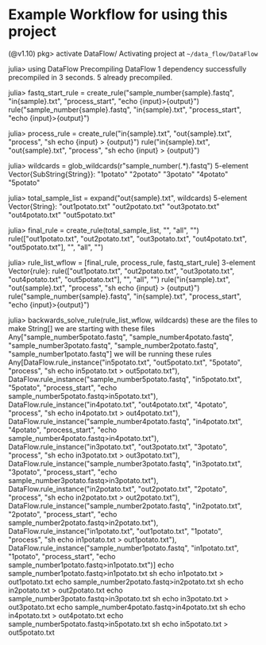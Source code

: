 # Example Workflow for using this project


(@v1.10) pkg> activate DataFlow/
  Activating project at `~/data_flow/DataFlow`

julia> using DataFlow
Precompiling DataFlow
  1 dependency successfully precompiled in 3 seconds. 5 already precompiled.

julia> fastq_start_rule = create_rule("sample_number{sample}.fastq", "in{sample}.txt", "process_start", "echo {input}>{output}")
rule("sample_number{sample}.fastq", "in{sample}.txt", "process_start", "echo {input}>{output}")

julia> process_rule = create_rule("in{sample}.txt", "out{sample}.txt", "process", "sh echo {input} > {output}")
rule("in{sample}.txt", "out{sample}.txt", "process", "sh echo {input} > {output}")

julia> wildcards = glob_wildcards(r"sample_number(.*).fastq")
5-element Vector{SubString{String}}:
 "1potato"
 "2potato"
 "3potato"
 "4potato"
 "5potato"

julia> total_sample_list = expand("out{sample}.txt", wildcards)
5-element Vector{String}:
 "out1potato.txt"
 "out2potato.txt"
 "out3potato.txt"
 "out4potato.txt"
 "out5potato.txt"

julia> final_rule = create_rule(total_sample_list, "", "all", "")
rule(["out1potato.txt", "out2potato.txt", "out3potato.txt", "out4potato.txt", "out5potato.txt"], "", "all", "")

julia> rule_list_wflow = [final_rule, process_rule, fastq_start_rule]
3-element Vector{rule}:
 rule(["out1potato.txt", "out2potato.txt", "out3potato.txt", "out4potato.txt", "out5potato.txt"], "", "all", "")
 rule("in{sample}.txt", "out{sample}.txt", "process", "sh echo {input} > {output}")
 rule("sample_number{sample}.fastq", "in{sample}.txt", "process_start", "echo {input}>{output}")

julia> backwards_solve_rule(rule_list_wflow, wildcards)
these are the files to make String[]
we are starting with these files Any["sample_number5potato.fastq", "sample_number4potato.fastq", "sample_number3potato.fastq", "sample_number2potato.fastq", "sample_number1potato.fastq"]
we will be running these rules Any[DataFlow.rule_instance("in5potato.txt", "out5potato.txt", "5potato", "process", "sh echo in5potato.txt > out5potato.txt"), DataFlow.rule_instance("sample_number5potato.fastq", "in5potato.txt", "5potato", "process_start", "echo sample_number5potato.fastq>in5potato.txt"), DataFlow.rule_instance("in4potato.txt", "out4potato.txt", "4potato", "process", "sh echo in4potato.txt > out4potato.txt"), DataFlow.rule_instance("sample_number4potato.fastq", "in4potato.txt", "4potato", "process_start", "echo sample_number4potato.fastq>in4potato.txt"), DataFlow.rule_instance("in3potato.txt", "out3potato.txt", "3potato", "process", "sh echo in3potato.txt > out3potato.txt"), DataFlow.rule_instance("sample_number3potato.fastq", "in3potato.txt", "3potato", "process_start", "echo sample_number3potato.fastq>in3potato.txt"), DataFlow.rule_instance("in2potato.txt", "out2potato.txt", "2potato", "process", "sh echo in2potato.txt > out2potato.txt"), DataFlow.rule_instance("sample_number2potato.fastq", "in2potato.txt", "2potato", "process_start", "echo sample_number2potato.fastq>in2potato.txt"), DataFlow.rule_instance("in1potato.txt", "out1potato.txt", "1potato", "process", "sh echo in1potato.txt > out1potato.txt"), DataFlow.rule_instance("sample_number1potato.fastq", "in1potato.txt", "1potato", "process_start", "echo sample_number1potato.fastq>in1potato.txt")]
echo sample_number1potato.fastq>in1potato.txt
sh echo in1potato.txt > out1potato.txt
echo sample_number2potato.fastq>in2potato.txt
sh echo in2potato.txt > out2potato.txt
echo sample_number3potato.fastq>in3potato.txt
sh echo in3potato.txt > out3potato.txt
echo sample_number4potato.fastq>in4potato.txt
sh echo in4potato.txt > out4potato.txt
echo sample_number5potato.fastq>in5potato.txt
sh echo in5potato.txt > out5potato.txt

